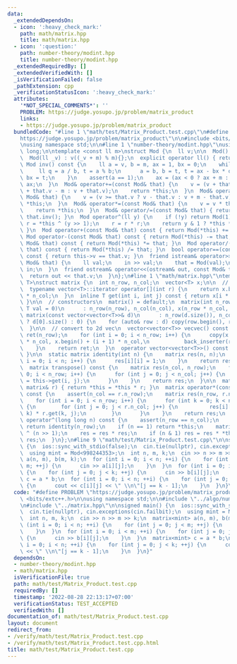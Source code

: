 ```yaml
---
data:
  _extendedDependsOn:
  - icon: ':heavy_check_mark:'
    path: math/matrix.hpp
    title: math/matrix.hpp
  - icon: ':question:'
    path: number-theory/modint.hpp
    title: number-theory/modint.hpp
  _extendedRequiredBy: []
  _extendedVerifiedWith: []
  _isVerificationFailed: false
  _pathExtension: cpp
  _verificationStatusIcon: ':heavy_check_mark:'
  attributes:
    '*NOT_SPECIAL_COMMENTS*': ''
    PROBLEM: https://judge.yosupo.jp/problem/matrix_product
    links:
    - https://judge.yosupo.jp/problem/matrix_product
  bundledCode: "#line 1 \"math/test/Matrix_Product.test.cpp\"\n#define PROBLEM \"\
    https://judge.yosupo.jp/problem/matrix_product\"\n\n#include <bits/extc++.h>\n\
    \nusing namespace std;\n\n#line 1 \"number-theory/modint.hpp\"\nusing ll = long\
    \ long;\n\ntemplate <const ll m>\nstruct Mod {\n  ll v;\n\n  Mod() : v(0){};\n\
    \  Mod(ll _v) : v((_v + m) % m){};\n  explicit operator ll() { return v; }\n \
    \ Mod inv() const {\n    ll a = v, b = m, ax = 1, bx = 0;\n    while (b) {\n \
    \     ll q = a / b, t = a % b;\n      a = b, b = t, t = ax - bx * q, ax = bx,\
    \ bx = t;\n    }\n    assert(a == 1);\n    ax = (ax < 0 ? ax + m : ax);\n    return\
    \ ax;\n  }\n  Mod& operator+=(const Mod& that) {\n    v = (v + that.v >= m ? v\
    \ + that.v - m : v + that.v);\n    return *this;\n  }\n  Mod& operator-=(const\
    \ Mod& that) {\n    v = (v >= that.v ? v - that.v : v + m - that.v);\n    return\
    \ *this;\n  }\n  Mod& operator*=(const Mod& that) {\n    v = v * that.v % m;\n\
    \    return *this;\n  }\n  Mod& operator/=(const Mod& that) { return (*this) *=\
    \ that.inv(); }\n  Mod operator^(ll y) {\n    if (!y) return Mod(1);\n    Mod\
    \ r = *this ^ (y >> 1);\n    r = r * r;\n    return y & 1 ? *this * r : r;\n \
    \ }\n  Mod operator+(const Mod& that) const { return Mod(*this) += that; }\n \
    \ Mod operator-(const Mod& that) const { return Mod(*this) -= that; }\n  Mod operator*(const\
    \ Mod& that) const { return Mod(*this) *= that; }\n  Mod operator/(const Mod&\
    \ that) const { return Mod(*this) /= that; }\n  bool operator==(const Mod& that)\
    \ const { return this->v == that.v; }\n  friend istream& operator>>(istream& in,\
    \ Mod& that) {\n    ll val;\n    in >> val;\n    that = Mod(val);\n    return\
    \ in;\n  }\n  friend ostream& operator<<(ostream& out, const Mod& that) {\n  \
    \  return out << that.v;\n  }\n};\n#line 1 \"math/matrix.hpp\"\ntemplate <typename\
    \ T>\nstruct matrix {\n  int n_row, n_col;\n  vector<T> x;\n\n  // accessors\n\
    \  typename vector<T>::iterator operator[](int r) {\n    return x.begin() + r\
    \ * n_col;\n  }\n  inline T get(int i, int j) const { return x[i * n_col + j];\
    \ }\n\n  // constructors\n  matrix() = default;\n  matrix(int n_row, int n_col,\
    \ T val = 0)\n      : n_row(n_row), n_col(n_col), x(n_row * n_col, val) {}\n \
    \ matrix(const vector<vector<T>>& d)\n      : n_row(d.size()), n_col(d.size()\
    \ ? d[0].size() : 0) {\n    for (auto& row : d) copy(row.begin(), row.end(), back_inserter(x));\n\
    \  }\n\n  // convert to 2d vec\n  vector<vector<T>> vecvec() const {\n    vector<vector<T>>\
    \ ret(n_row);\n    for (int i = 0; i < n_row; i++) {\n      copy(x.begin() + i\
    \ * n_col, x.begin() + (i + 1) * n_col,\n           back_inserter(ret[i]));\n\
    \    }\n    return ret;\n  }\n  operator vector<vector<T>>() const { return vecvec();\
    \ }\n\n  static matrix identity(int n) {\n    matrix res(n, n);\n    for (int\
    \ i = 0; i < n; i++) {\n      res[i][i] = 1;\n    }\n    return res;\n  }\n\n\
    \  matrix transpose() const {\n    matrix res(n_col, n_row);\n    for (int i =\
    \ 0; i < n_row; i++) {\n      for (int j = 0; j < n_col; j++) {\n        res[j][i]\
    \ = this->get(i, j);\n      }\n    }\n    return res;\n  }\n\n  matrix& operator*=(const\
    \ matrix& r) { return *this = *this * r; }\n  matrix operator*(const matrix& r)\
    \ const {\n    assert(n_col == r.n_row);\n    matrix res(n_row, r.n_col);\n\n\
    \    for (int i = 0; i < n_row; i++) {\n      for (int k = 0; k < n_col; k++)\
    \ {\n        for (int j = 0; j < r.n_col; j++) {\n          res[i][j] += this->get(i,\
    \ k) * r.get(k, j);\n        }\n      }\n    }\n    return res;\n  }\n\n  matrix\
    \ operator^(long long n) const {\n    assert(n_row == n_col);\n    if (n == 0)\
    \ return identity(n_row);\n    if (n == 1) return *this;\n    matrix res = *this\
    \ ^ (n >> 1);\n    res = res * res;\n    if (n & 1) res = res * *this;\n    return\
    \ res;\n  }\n};\n#line 9 \"math/test/Matrix_Product.test.cpp\"\n\nsigned main()\
    \ {\n  ios::sync_with_stdio(false);\n  cin.tie(nullptr), cin.exceptions(cin.failbit);\n\
    \  using mint = Mod<998244353>;\n  int n, m, k;\n  cin >> n >> m >> k;\n  matrix<mint>\
    \ a(n, m), b(m, k);\n  for (int i = 0; i < n; ++i) {\n    for (int j = 0; j <\
    \ m; ++j) {\n      cin >> a[i][j];\n    }\n  }\n  for (int i = 0; i < m; ++i)\
    \ {\n    for (int j = 0; j < k; ++j) {\n      cin >> b[i][j];\n    }\n  }\n  matrix<mint>\
    \ c = a * b;\n  for (int i = 0; i < n; ++i) {\n    for (int j = 0; j < k; ++j)\
    \ {\n      cout << c[i][j] << \" \\n\"[j == k - 1];\n    }\n  }\n}\n"
  code: "#define PROBLEM \"https://judge.yosupo.jp/problem/matrix_product\"\n\n#include\
    \ <bits/extc++.h>\n\nusing namespace std;\n\n#include \"../algo/number-theory/modint.hpp\"\
    \n#include \"../matrix.hpp\"\n\nsigned main() {\n  ios::sync_with_stdio(false);\n\
    \  cin.tie(nullptr), cin.exceptions(cin.failbit);\n  using mint = Mod<998244353>;\n\
    \  int n, m, k;\n  cin >> n >> m >> k;\n  matrix<mint> a(n, m), b(m, k);\n  for\
    \ (int i = 0; i < n; ++i) {\n    for (int j = 0; j < m; ++j) {\n      cin >> a[i][j];\n\
    \    }\n  }\n  for (int i = 0; i < m; ++i) {\n    for (int j = 0; j < k; ++j)\
    \ {\n      cin >> b[i][j];\n    }\n  }\n  matrix<mint> c = a * b;\n  for (int\
    \ i = 0; i < n; ++i) {\n    for (int j = 0; j < k; ++j) {\n      cout << c[i][j]\
    \ << \" \\n\"[j == k - 1];\n    }\n  }\n}"
  dependsOn:
  - number-theory/modint.hpp
  - math/matrix.hpp
  isVerificationFile: true
  path: math/test/Matrix_Product.test.cpp
  requiredBy: []
  timestamp: '2022-08-28 22:13:17+07:00'
  verificationStatus: TEST_ACCEPTED
  verifiedWith: []
documentation_of: math/test/Matrix_Product.test.cpp
layout: document
redirect_from:
- /verify/math/test/Matrix_Product.test.cpp
- /verify/math/test/Matrix_Product.test.cpp.html
title: math/test/Matrix_Product.test.cpp
---
```

